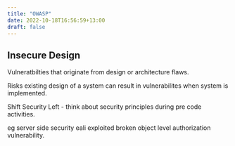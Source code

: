 ```yaml
---
title: "OWASP"
date: 2022-10-18T16:56:59+13:00
draft: false
---
```



## Insecure Design 

Vulneratbilties that originate from design or architecture flaws.

Risks existing design of a system can result in vulnerabilites when system is implemented. 

Shift Security Left - think about security principles during pre code activities.

eg server side security eali exploited broken object level authorization vulnerability.




